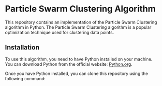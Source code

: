 # Particle Swarm Clustering Algorithm

This repository contains an implementation of the Particle Swarm Clustering algorithm in Python. The Particle Swarm Clustering algorithm is a popular optimization technique used for clustering data points.

## Installation

To use this algorithm, you need to have Python installed on your machine. You can download Python from the official website: [Python.org](https://www.python.org/).

Once you have Python installed, you can clone this repository using the following command:

